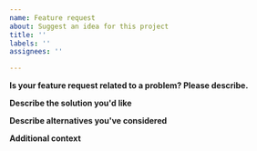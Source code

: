 ```yaml
---
name: Feature request
about: Suggest an idea for this project
title: ''
labels: ''
assignees: ''

---
```


**Is your feature request related to a problem? Please describe.**


**Describe the solution you'd like**


**Describe alternatives you've considered**

**Additional context**
